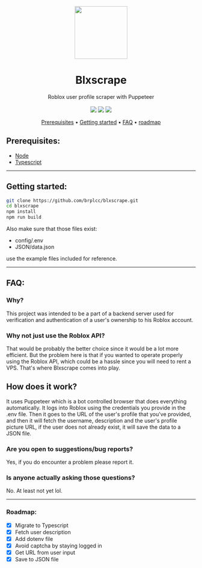 <div align="center">
<img width="140px" src="https://upload.wikimedia.org/wikipedia/commons/thumb/6/6c/Roblox_Logo.svg/1200px-Roblox_Logo.svg.png">
<h1>Blxscrape</h1>
Roblox user profile scraper with Puppeteer
<br>
<br>
<img src="https://img.shields.io/github/license/brplcc/blxscrape">
<img src="https://img.shields.io/github/last-commit/brplcc/blxscrape">
<img src="https://img.shields.io/github/languages/top/brplcc/blxscrape">
<br>
</div>

<p align="center">
  <a href="#prerequisites">Prerequisites</a> •
  <a href="#getting-started">Getting started</a> •
  <a href="#faq">FAQ</a> •
  <a href="#roadmap">roadmap</a>
</p>


## Prerequisites:
- <a href="https://nodejs.org/en/download">Node</a>
- <a href="https://www.npmjs.com/package/typescript">Typescript</a>

---------------
## Getting started:

```bash 
git clone https://github.com/brplcc/blxscrape.git
cd blxscrape
npm install
npm run build
```
Also make sure that those files exist:
- config/.env
- JSON/data.json

use the example files included for reference.

---------------
## FAQ:

### Why?

This project was intended to be a part of a backend server used for verification and authentication of a user's ownership to his Roblox account.

### Why not just use the Roblox API?

That would be probably the better choice since it would be a lot more efficient. But the problem here is that if you wanted to operate properly using the Roblox API, which could be a hassle since you will need to rent a VPS. That's where Blxscrape comes into play.

## How does it work?

It uses Puppeteer which is a bot controlled browser that does everything automatically. It logs into Roblox using the credentials you provide in the .env file. Then it goes to the URL of the user's profile that you've provided, and then it will fetch the username, description and the user's profile picture URL, if the user does not already exist, it will save the data to a JSON file.

### Are you open to suggestions/bug reports?

Yes, if you do encounter a problem please report it.

### Is anyone actually asking those questions?

No. At least not yet lol.

---------------
### Roadmap:

- [X] Migrate to Typescript
- [X] Fetch user description
- [X] Add dotenv file
- [X] Avoid captcha by staying logged in
- [X] Get URL from user input
- [X] Save to JSON file
